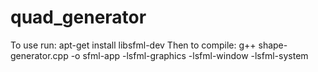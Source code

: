 # quad_generator

To use run: apt-get install libsfml-dev
Then to compile: g++ shape-generator.cpp -o sfml-app -lsfml-graphics -lsfml-window -lsfml-system 
 
